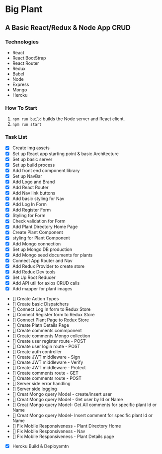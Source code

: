 # Big Plant

## A Basic React/Redux & Node App CRUD

### Technologies
* React
* React BootStrap
* React Router
* Redux
* Babel
* Node
* Express
* Mongo
* Heroku

### How To Start
1. `npm run build` builds the Node server and React client.
2. `npm run start`

### Task List
- [x] Create img assets
- [x] Set up React app starting point & basic Architecture
- [x] Set up basic server
- [x] Set up build process
- [x] Add front end component library
- [x] Set up NavBar
- [x] Add Logo and Brand
- [x] Add React Router
- [x] Add Nav link buttons
- [x] Add basic styling for Nav
- [x] Add Log In Form
- [x] Add Register  Form
- [x] Styling for Form
- [x] Check validation for Form
- [x] Add Plant Directory Home Page
- [x] Create Plant Component
- [x] styling for Plant Component
- [x] Add Mongo connection 
- [x] Set up Mongo DB production
- [x] Add Mongo seed documents for plants
- [x] Connect App Router and Nav
- [x] Add Redux Provider to create store
- [x] Add Redux Dev tools
- [x] Set Up Root Reducer
- [x] Add API util for axios CRUD calls
- [x] Add mapper for plant images
- [] Create Action Types
- [] Create basic Dispatchers
- [] Connect Log In form to Redux Store
- [] Connect Register form to Redux Store
- [] Connect Plant Page to Redux Store
- [] Create Platn Details Page
- [] Create comments commponent
- [] Create comments Mongo collection
- [] Create user register route - POST
- [] Create user login route - POST
- [] Create auth controller
- [] Create JWT middleware - Sign
- [] Create JWT middleware - Verify
- [] Create JWT middleware - Protect
- [] Create comments route - GET
- [] Create comments route - POST
- [] Server side error handling
- [] Server side logging
- [] Creat Mongo query Model - create/insert user
- [] Creat Mongo query Model - Get user by Id or Name
- [] Creat Mongo query Model- Get All comments for specific plant Id or Name
- [] Creat Mongo query Model- Insert comment for specific plant Id or Name
- [] Fix Mobile Responsiveness - Plant Directory Home
- [] Fix Mobile Responsiveness - Nav
- [] Fix Mobile Responsiveness - Plant Details page
- [x] Heroku Build & Deployemtn
